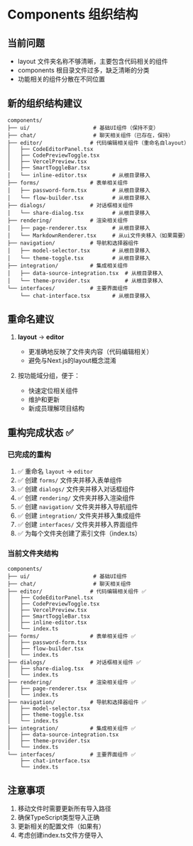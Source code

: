 # Components 组织结构

## 当前问题
- layout 文件夹名称不够清晰，主要包含代码相关的组件
- components 根目录文件过多，缺乏清晰的分类
- 功能相关的组件分散在不同位置

## 新的组织结构建议

```
components/
├── ui/                    # 基础UI组件（保持不变）
├── chat/                  # 聊天相关组件（已存在，保持）
├── editor/               # 代码编辑相关组件（重命名自layout）
│   ├── CodeEditorPanel.tsx
│   ├── CodePreviewToggle.tsx
│   ├── VercelPreview.tsx
│   ├── SmartToggleBar.tsx
│   └── inline-editor.tsx        # 从根目录移入
├── forms/                # 表单相关组件
│   ├── password-form.tsx        # 从根目录移入
│   └── flow-builder.tsx         # 从根目录移入
├── dialogs/              # 对话框相关组件
│   └── share-dialog.tsx         # 从根目录移入
├── rendering/            # 渲染相关组件
│   ├── page-renderer.tsx        # 从根目录移入
│   └── MarkdownRenderer.tsx     # 从ui文件夹移入（如果需要）
├── navigation/           # 导航和选择器组件
│   ├── model-selector.tsx       # 从根目录移入
│   └── theme-toggle.tsx         # 从根目录移入
├── integration/          # 集成相关组件
│   ├── data-source-integration.tsx  # 从根目录移入
│   └── theme-provider.tsx           # 从根目录移入
└── interfaces/           # 主要界面组件
    └── chat-interface.tsx       # 从根目录移入
```

## 重命名建议

1. **layout** → **editor**
   - 更准确地反映了文件夹内容（代码编辑相关）
   - 避免与Next.js的layout概念混淆

2. 按功能域分组，便于：
   - 快速定位相关组件
   - 维护和更新
   - 新成员理解项目结构

## 重构完成状态 ✅

### 已完成的重构
1. ✅ 重命名 `layout` → `editor`
2. ✅ 创建 `forms/` 文件夹并移入表单组件
3. ✅ 创建 `dialogs/` 文件夹并移入对话框组件
4. ✅ 创建 `rendering/` 文件夹并移入渲染组件
5. ✅ 创建 `navigation/` 文件夹并移入导航组件
6. ✅ 创建 `integration/` 文件夹并移入集成组件
7. ✅ 创建 `interfaces/` 文件夹并移入界面组件
8. ✅ 为每个文件夹创建了索引文件（index.ts）

### 当前文件夹结构
```
components/
├── ui/                    # 基础UI组件
├── chat/                  # 聊天相关组件
├── editor/               # 代码编辑相关组件 ✅
│   ├── CodeEditorPanel.tsx
│   ├── CodePreviewToggle.tsx
│   ├── VercelPreview.tsx
│   ├── SmartToggleBar.tsx
│   ├── inline-editor.tsx
│   └── index.ts
├── forms/                # 表单相关组件 ✅
│   ├── password-form.tsx
│   ├── flow-builder.tsx
│   └── index.ts
├── dialogs/              # 对话框相关组件 ✅
│   ├── share-dialog.tsx
│   └── index.ts
├── rendering/            # 渲染相关组件 ✅
│   ├── page-renderer.tsx
│   └── index.ts
├── navigation/           # 导航和选择器组件 ✅
│   ├── model-selector.tsx
│   ├── theme-toggle.tsx
│   └── index.ts
├── integration/          # 集成相关组件 ✅
│   ├── data-source-integration.tsx
│   ├── theme-provider.tsx
│   └── index.ts
└── interfaces/           # 主要界面组件 ✅
    ├── chat-interface.tsx
    └── index.ts
```

## 注意事项

1. 移动文件时需要更新所有导入路径
2. 确保TypeScript类型导入正确
3. 更新相关的配置文件（如果有）
4. 考虑创建index.ts文件方便导入 
